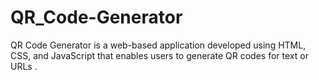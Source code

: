# QR_Code-Generator
QR Code Generator is a web-based application developed using HTML, CSS, and JavaScript that enables users to generate QR codes for text or URLs .
